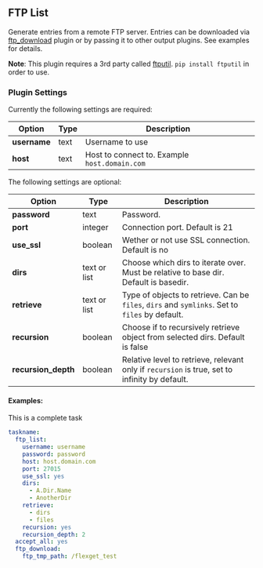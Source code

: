 
## FTP List

Generate entries from a remote FTP server. Entries can be downloaded via [ftp_download](/Plugins/ftp_download) plugin or by passing it to other output plugins. See examples for details.

**Note**: This plugin requires a 3rd party called [ftputil](http://ftputil.sschwarzer.net/trac/wiki/WikiStart). `pip install ftputil` in order to use.

### Plugin Settings

Currently the following settings are required:


|  Option  |  Type  |  Description  |
| --- | --- | --- |
| **username** | text | Username to use  |
| **host** | text | Host to connect to. Example `host.domain.com`  |

The following settings are optional:


|  Option  |  Type  |  Description  |
| --- | --- | --- |
| **password** | text | Password.  |
| **port** | integer |  Connection port. Default is 21  |
| **use_ssl** | boolean |  Wether or not use SSL connection. Default is no  |
| **dirs** | text or list |  Choose which dirs to iterate over. Must be relative to base dir. Default is basedir.  |
| **retrieve** | text or list | Type of objects to retrieve. Can be `files`, `dirs` and `symlinks`. Set to `files` by default. |
| **recursion** | boolean |  Choose if to recursively retrieve object from selected dirs. Default is false  |
| **recursion_depth** | boolean |  Relative level to retrieve, relevant only if `recursion` is true, set to infinity by default.  |

#### Examples:

This is a complete task

```yaml
taskname:
  ftp_list:
    username: username
    password: password
    host: host.domain.com
    port: 27015
    use_ssl: yes
    dirs: 
      - A.Dir.Name
      - AnotherDir
    retrieve: 
      - dirs
      - files
    recursion: yes
    recursion_depth: 2 
  accept_all: yes
  ftp_download: 
    ftp_tmp_path: /flexget_test

```